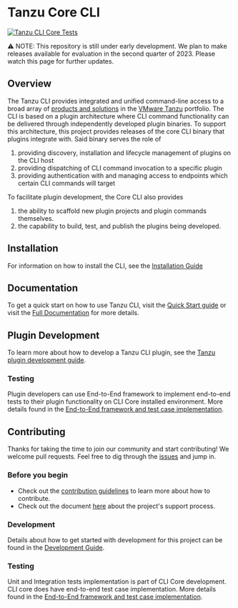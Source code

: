 # Tanzu Core CLI

[![Tanzu CLI Core Tests](https://github.com/vmware-tanzu/tanzu-cli/actions/workflows/cli_core_e2e_test.yaml/badge.svg?branch=main&event=push)](https://github.com/vmware-tanzu/tanzu-cli/actions/workflows/cli_core_e2e_test.yaml?query=event:push+branch:main)

:warning: NOTE: This repository is still under early development. We plan to
make releases available for evaluation in the second quarter of 2023. Please
watch this page for further updates.

## Overview

<!-- VVV: diagram maybe? -->

The Tanzu CLI provides integrated and unified command-line access to a broad
array of [products and solutions](https://tanzu.vmware.com/get-started) in the
[VMware Tanzu](https://tanzu.vmware.com/) portfolio.
The CLI is based on a plugin architecture where CLI command functionality can
be delivered through independently developed plugin binaries. To support this
architecture, this project provides releases of the core CLI binary that
plugins integrate with. Said binary serves the role of

1. providing discovery, installation and lifecycle management of plugins on the CLI host
1. providing dispatching of CLI command invocation to a specific plugin
1. providing authentication with and managing access to endpoints which certain CLI commands will target

To facilitate plugin development, the Core CLI also provides

1. the ability to scaffold new plugin projects and plugin commands themselves.
1. the capability to build, test, and publish the plugins being developed.

## Installation

For information on how to install the CLI, see the [Installation Guide](docs/quickstart/install.md)

## Documentation

To get a quick start on how to use Tanzu CLI, visit the
[Quick Start guide](docs/quickstart/quickstart.md) or visit the
[Full Documentation](docs/full/README.md) for more details.

## Plugin Development

To learn more about how to develop a Tanzu CLI plugin, see the
[Tanzu plugin development guide](docs/plugindev/README.md).

### Testing

Plugin developers can use End-to-End framework to implement end-to-end tests
to their plugin functionality on CLI Core installed environment.
More details found in the [End-to-End framework and test case implementation](test/e2e/README.md).

## Contributing

Thanks for taking the time to join our community and start contributing! We
welcome pull requests. Feel free to dig through the
[issues](https://github.com/vmware-tanzu/tanzu-cli/issues) and jump in.

### Before you begin

- Check out the [contribution guidelines](CONTRIBUTING.md) to learn more about how to contribute.
- Check out the document [here](docs/community/support.md) about the project's support process.

### Development

Details about how to get started with development for this project can be found
in the [Development Guide](docs/dev/README.md).

### Testing

Unit and Integration tests implementation is part of CLI Core development.
CLI core does have end-to-end test case implementation.
More details found in the [End-to-End framework and test case implementation](test/e2e/README.md).
